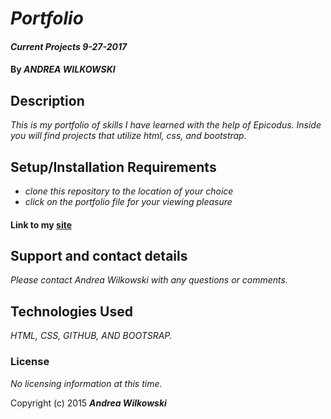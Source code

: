 # _Portfolio_

#### _Current Projects 9-27-2017_

#### By _**ANDREA WILKOWSKI**_

## Description

_This is my portfolio of skills I have learned with the help of Epicodus. Inside you will find projects that utilize html, css, and bootstrap._

## Setup/Installation Requirements

* _clone this repository to the location of your choice_
* _click on the portfolio file for your viewing pleasure_

#### Link to my [site](file:///C:/Users/Andrea/desktop/portfolio/index.html)


## Support and contact details

_Please contact Andrea Wilkowski with any questions or comments._

## Technologies Used

_HTML, CSS, GITHUB, AND BOOTSRAP._

### License

*No licensing information at this time.*

Copyright (c) 2015 **_Andrea Wilkowski_**
